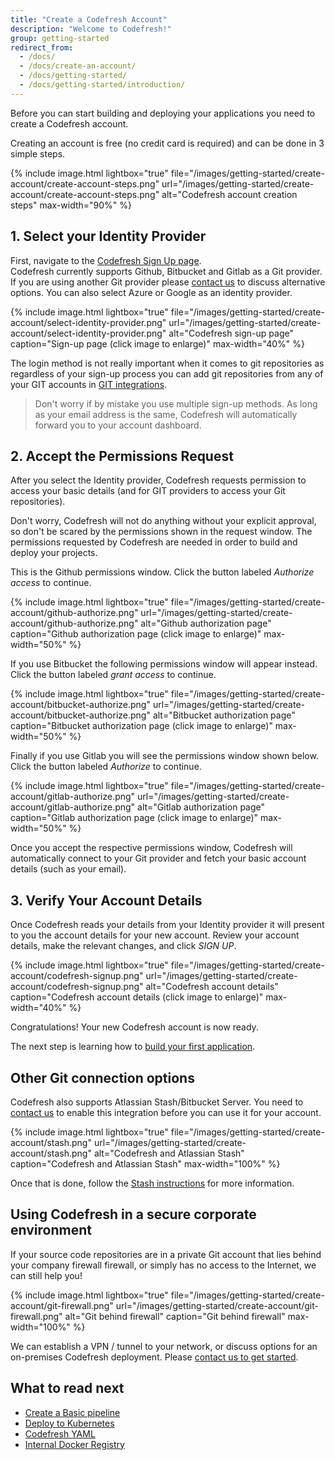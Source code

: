 ```yaml
---
title: "Create a Codefresh Account"
description: "Welcome to Codefresh!"
group: getting-started
redirect_from:
  - /docs/
  - /docs/create-an-account/
  - /docs/getting-started/
  - /docs/getting-started/introduction/
---
```

Before you can start building and deploying your applications
you need to create a Codefresh account.

Creating an account is free (no credit card is required) and can be done in 3 simple steps.

{% include 
image.html 
lightbox="true" 
file="/images/getting-started/create-account/create-account-steps.png" 
url="/images/getting-started/create-account/create-account-steps.png"
alt="Codefresh account creation steps" 
max-width="90%" 
%}

## 1. Select your Identity Provider

First, navigate to the [Codefresh Sign Up page](https://g.codefresh.io/signup).  
Codefresh currently supports Github, Bitbucket and Gitlab as a Git provider. If you are using another Git provider
please [contact us](https://codefresh.io/contact-us/) to discuss alternative options. You can also select
Azure or Google as an identity provider.

{% include 
image.html 
lightbox="true" 
file="/images/getting-started/create-account/select-identity-provider.png" 
url="/images/getting-started/create-account/select-identity-provider.png"
alt="Codefresh sign-up page" 
caption="Sign-up page (click image to enlarge)" 
max-width="40%" 
%}

The login method is not really important when it comes to git repositories as regardless of your sign-up process
you can add git repositories from any of your GIT accounts in  [GIT integrations]({{site.baseurl}}/docs/integrations/git-providers/).

> Don't worry if by mistake you use multiple sign-up methods. As long as your email
address is the same, Codefresh will automatically forward you to your account dashboard.


## 2. Accept the Permissions Request

After you select the Identity provider, Codefresh requests permission to access your basic details (and for GIT providers to access your Git repositories).

Don't worry, Codefresh will not do anything without your explicit approval, so don't be scared by the permissions shown
in the request window. The permissions requested by Codefresh are needed in order to build and deploy your projects.


This is the Github permissions window. Click the button labeled *Authorize access* to continue.

{% include 
image.html 
lightbox="true" 
file="/images/getting-started/create-account/github-authorize.png" 
url="/images/getting-started/create-account/github-authorize.png"
alt="Github authorization page" 
caption="Github authorization page (click image to enlarge)" 
max-width="50%" 
%}

If you use Bitbucket the following permissions window will appear instead. Click the button labeled *grant access* to continue.


{% include 
image.html 
lightbox="true" 
file="/images/getting-started/create-account/bitbucket-authorize.png" 
url="/images/getting-started/create-account/bitbucket-authorize.png"
alt="Bitbucket authorization page" 
caption="Bitbucket authorization page (click image to enlarge)" 
max-width="50%" 
%}

Finally if you use Gitlab you will see  the permissions window shown below. Click the button labeled *Authorize* to continue.


{% include 
image.html 
lightbox="true" 
file="/images/getting-started/create-account/gitlab-authorize.png" 
url="/images/getting-started/create-account/gitlab-authorize.png"
alt="Gitlab authorization page" 
caption="Gitlab authorization page (click image to enlarge)" 
max-width="50%" 
%}

Once you accept the respective permissions window, Codefresh will automatically connect to your Git provider and fetch your basic account details (such as your email).


## 3. Verify Your Account Details

Once Codefresh reads your details from your Identity provider it will present to you the account details for your new account. Review your account details, make the relevant changes, and click *SIGN UP*. 

{% include 
image.html 
lightbox="true" 
file="/images/getting-started/create-account/codefresh-signup.png" 
url="/images/getting-started/create-account/codefresh-signup.png" 
alt="Codefresh account details" 
caption="Codefresh account details (click image to enlarge)" 
max-width="40%" 
%}

Congratulations! Your new Codefresh account is now ready.

The next step is learning how to [build your first application]({{site.baseurl}}/docs/getting-started/create-a-basic-pipeline/).


## Other Git connection options



Codefresh also supports Atlassian Stash/Bitbucket Server. You need to [contact us](https://codefresh.io/contact-us/) to enable this integration before you can use it for your account.


{% include 
image.html 
lightbox="true" 
file="/images/getting-started/create-account/stash.png" 
url="/images/getting-started/create-account/stash.png" 
alt="Codefresh and Atlassian Stash" 
caption="Codefresh and Atlassian Stash" 
max-width="100%" 
%}


Once that is done, follow the [Stash instructions]({{site.baseurl}}/docs/integrations/git-providers/#atlassian-stash) for more information. 



## Using Codefresh in a secure corporate environment

If your source code repositories are in a private Git account that lies behind your company firewall firewall, or simply has no access to the Internet, we can still help you!

{% include 
image.html 
lightbox="true" 
file="/images/getting-started/create-account/git-firewall.png" 
url="/images/getting-started/create-account/git-firewall.png" 
alt="Git behind firewall" 
caption="Git behind firewall" 
max-width="100%" 
%}

We can establish a VPN / tunnel to your network, or discuss options for an on-premises Codefresh deployment. Please [contact us to get started](https://codefresh.io/contact-us/).


## What to read next

* [Create a Basic pipeline]({{site.baseurl}}/docs/getting-started/create-a-basic-pipeline/)
* [Deploy to Kubernetes]({{site.baseurl}}/docs/getting-started/deployment-to-kubernetes-quick-start-guide/)
* [Codefresh YAML]({{site.baseurl}}/docs/codefresh-yaml/what-is-the-codefresh-yaml/)
* [Internal Docker Registry]({{site.baseurl}}/docs/docker-registries/codefresh-registry/)


